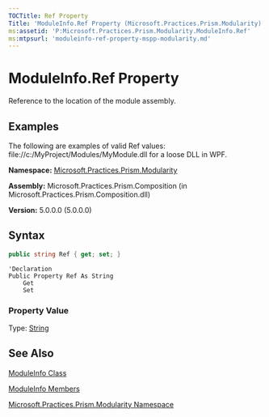 ```yaml
---
TOCTitle: Ref Property
Title: 'ModuleInfo.Ref Property (Microsoft.Practices.Prism.Modularity)'
ms:assetid: 'P:Microsoft.Practices.Prism.Modularity.ModuleInfo.Ref'
ms:mtpsurl: 'moduleinfo-ref-property-mspp-modularity.md'
---
```



# ModuleInfo.Ref Property

Reference to the location of the module assembly.

## Examples

The following are examples of valid Ref values: file://c:/MyProject/Modules/MyModule.dll for a loose DLL in WPF.

**Namespace:** [Microsoft.Practices.Prism.Modularity](/patterns-practices/reference/mspp-modularity-namespace)

**Assembly:** Microsoft.Practices.Prism.Composition (in Microsoft.Practices.Prism.Composition.dll)

**Version:** 5.0.0.0 (5.0.0.0)

## Syntax

```C#
public string Ref { get; set; }
```
```VB
'Declaration
Public Property Ref As String
	Get
	Set
```
### Property Value

Type: [String](http://msdn.microsoft.com/en-us/library/s1wwdcbf)

## See Also

[ModuleInfo Class](/patterns-practices/reference/moduleinfo-class-mspp-modularity)

[ModuleInfo Members](/patterns-practices/reference/moduleinfo-members-mspp-modularity)

[Microsoft.Practices.Prism.Modularity Namespace](/patterns-practices/reference/mspp-modularity-namespace)
